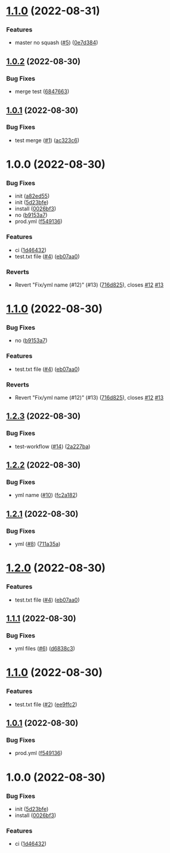 # [1.1.0](https://github.com/nayoon030303/action-test/compare/v1.0.2...v1.1.0) (2022-08-31)


### Features

* master no squash ([#5](https://github.com/nayoon030303/action-test/issues/5)) ([0e7d384](https://github.com/nayoon030303/action-test/commit/0e7d384c803a0f71d67435e187d3e7d0ff1f4056))

## [1.0.2](https://github.com/nayoon030303/action-test/compare/v1.0.1...v1.0.2) (2022-08-30)


### Bug Fixes

* merge test ([6847663](https://github.com/nayoon030303/action-test/commit/6847663cab5d6ce7623e9f096e472c2ce942be17))

## [1.0.1](https://github.com/nayoon030303/action-test/compare/v1.0.0...v1.0.1) (2022-08-30)


### Bug Fixes

* test merge ([#1](https://github.com/nayoon030303/action-test/issues/1)) ([ac323c6](https://github.com/nayoon030303/action-test/commit/ac323c668de262c1a94dada2d891b6d38efc1a2d))

# 1.0.0 (2022-08-30)


### Bug Fixes

* init ([a82ed55](https://github.com/nayoon030303/action-test/commit/a82ed552daf13dda870a5187223d4b4ad19df2e6))
* init ([5d23bfe](https://github.com/nayoon030303/action-test/commit/5d23bfe47d3aa44257a4cdf9f4e6542c45ce443f))
* install ([0026bf3](https://github.com/nayoon030303/action-test/commit/0026bf3982217553543d407ec95c443bdec6b1b7))
* no ([b9153a7](https://github.com/nayoon030303/action-test/commit/b9153a7e90e2fbc966165cb50cf72a938a5a9645))
* prod.yml ([f549136](https://github.com/nayoon030303/action-test/commit/f549136c9e74d05d298cf1d8eb28b5e568422d43))


### Features

* ci ([1d46432](https://github.com/nayoon030303/action-test/commit/1d4643286b772635c8145658dd72a14db49d60c9))
* test.txt file ([#4](https://github.com/nayoon030303/action-test/issues/4)) ([eb07aa0](https://github.com/nayoon030303/action-test/commit/eb07aa0e8062e9e7a5afa57640070c6cf77c5ab2))


### Reverts

* Revert "Fix/yml name (#12)" (#13) ([716d825](https://github.com/nayoon030303/action-test/commit/716d825570bd2af54f09774b52d670305628a1ae)), closes [#12](https://github.com/nayoon030303/action-test/issues/12) [#13](https://github.com/nayoon030303/action-test/issues/13)

# [1.1.0](https://github.com/nayoon030303/test-workflow/compare/v1.0.1...v1.1.0) (2022-08-30)


### Bug Fixes

* no ([b9153a7](https://github.com/nayoon030303/test-workflow/commit/b9153a7e90e2fbc966165cb50cf72a938a5a9645))


### Features

* test.txt file ([#4](https://github.com/nayoon030303/test-workflow/issues/4)) ([eb07aa0](https://github.com/nayoon030303/test-workflow/commit/eb07aa0e8062e9e7a5afa57640070c6cf77c5ab2))


### Reverts

* Revert "Fix/yml name (#12)" (#13) ([716d825](https://github.com/nayoon030303/test-workflow/commit/716d825570bd2af54f09774b52d670305628a1ae)), closes [#12](https://github.com/nayoon030303/test-workflow/issues/12) [#13](https://github.com/nayoon030303/test-workflow/issues/13)

## [1.2.3](https://github.com/nayoon030303/test-workflow/compare/v1.2.2...v1.2.3) (2022-08-30)


### Bug Fixes

* test-workflow ([#14](https://github.com/nayoon030303/test-workflow/issues/14)) ([2a227ba](https://github.com/nayoon030303/test-workflow/commit/2a227ba4260874e208f5130b2bdfb380c6ca43f9))

## [1.2.2](https://github.com/nayoon030303/test-workflow/compare/v1.2.1...v1.2.2) (2022-08-30)


### Bug Fixes

* yml name ([#10](https://github.com/nayoon030303/test-workflow/issues/10)) ([fc2a182](https://github.com/nayoon030303/test-workflow/commit/fc2a18257660fa76aa07255d7e8bb5f6f65e7ddd))

## [1.2.1](https://github.com/nayoon030303/test-workflow/compare/v1.2.0...v1.2.1) (2022-08-30)


### Bug Fixes

* yml ([#8](https://github.com/nayoon030303/test-workflow/issues/8)) ([711a35a](https://github.com/nayoon030303/test-workflow/commit/711a35a8f4a31aeca629a9f0838ce38e8352c8a3))

# [1.2.0](https://github.com/nayoon030303/test-workflow/compare/v1.1.1...v1.2.0) (2022-08-30)


### Features

* test.txt file ([#4](https://github.com/nayoon030303/test-workflow/issues/4)) ([eb07aa0](https://github.com/nayoon030303/test-workflow/commit/eb07aa0e8062e9e7a5afa57640070c6cf77c5ab2))

## [1.1.1](https://github.com/nayoon030303/test-workflow/compare/v1.1.0...v1.1.1) (2022-08-30)


### Bug Fixes

* yml files ([#6](https://github.com/nayoon030303/test-workflow/issues/6)) ([d6838c3](https://github.com/nayoon030303/test-workflow/commit/d6838c30acb2219ba228489ad04cb50dd5760d63))

# [1.1.0](https://github.com/nayoon030303/test-workflow/compare/v1.0.1...v1.1.0) (2022-08-30)


### Features

* test.txt file ([#2](https://github.com/nayoon030303/test-workflow/issues/2)) ([ee9ffc2](https://github.com/nayoon030303/test-workflow/commit/ee9ffc288a85d9acf196da0543531775eedc0d3f))

## [1.0.1](https://github.com/nayoon030303/test-workflow/compare/v1.0.0...v1.0.1) (2022-08-30)


### Bug Fixes

* prod.yml ([f549136](https://github.com/nayoon030303/test-workflow/commit/f549136c9e74d05d298cf1d8eb28b5e568422d43))

# 1.0.0 (2022-08-30)


### Bug Fixes

* init ([5d23bfe](https://github.com/nayoon030303/test-workflow/commit/5d23bfe47d3aa44257a4cdf9f4e6542c45ce443f))
* install ([0026bf3](https://github.com/nayoon030303/test-workflow/commit/0026bf3982217553543d407ec95c443bdec6b1b7))


### Features

* ci ([1d46432](https://github.com/nayoon030303/test-workflow/commit/1d4643286b772635c8145658dd72a14db49d60c9))
